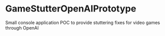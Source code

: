 # GameStutterOpenAIPrototype
Small console application POC to provide stuttering fixes for video games through OpenAI
